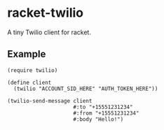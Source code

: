 # racket-twilio

A tiny Twilio client for racket.

## Example

```racket
(require twilio)

(define client
  (twilio "ACCOUNT_SID_HERE" "AUTH_TOKEN_HERE"))

(twilio-send-message client
                     #:to "+15551231234"
                     #:from "+15551231234"
                     #:body "Hello!")
```

